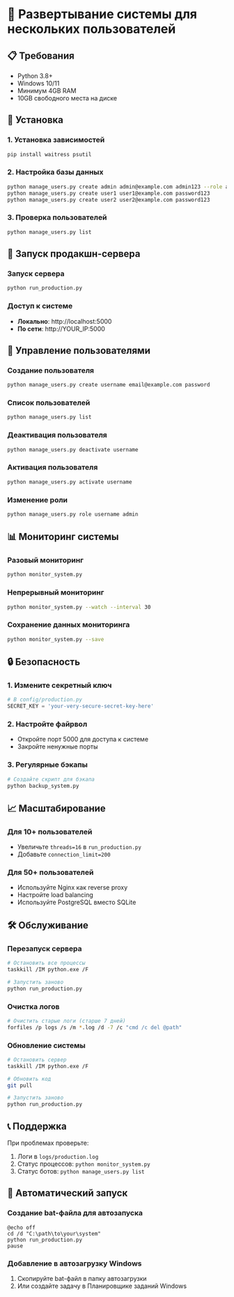 # 🚀 Развертывание системы для нескольких пользователей

## 📋 Требования

- Python 3.8+
- Windows 10/11
- Минимум 4GB RAM
- 10GB свободного места на диске

## 🔧 Установка

### 1. Установка зависимостей
```bash
pip install waitress psutil
```

### 2. Настройка базы данных
```bash
python manage_users.py create admin admin@example.com admin123 --role admin
python manage_users.py create user1 user1@example.com password123
python manage_users.py create user2 user2@example.com password123
```

### 3. Проверка пользователей
```bash
python manage_users.py list
```

## 🚀 Запуск продакшн-сервера

### Запуск сервера
```bash
python run_production.py
```

### Доступ к системе
- **Локально**: http://localhost:5000
- **По сети**: http://YOUR_IP:5000

## 👥 Управление пользователями

### Создание пользователя
```bash
python manage_users.py create username email@example.com password
```

### Список пользователей
```bash
python manage_users.py list
```

### Деактивация пользователя
```bash
python manage_users.py deactivate username
```

### Активация пользователя
```bash
python manage_users.py activate username
```

### Изменение роли
```bash
python manage_users.py role username admin
```

## 📊 Мониторинг системы

### Разовый мониторинг
```bash
python monitor_system.py
```

### Непрерывный мониторинг
```bash
python monitor_system.py --watch --interval 30
```

### Сохранение данных мониторинга
```bash
python monitor_system.py --save
```

## 🔒 Безопасность

### 1. Измените секретный ключ
```python
# В config/production.py
SECRET_KEY = 'your-very-secure-secret-key-here'
```

### 2. Настройте файрвол
- Откройте порт 5000 для доступа к системе
- Закройте ненужные порты

### 3. Регулярные бэкапы
```bash
# Создайте скрипт для бэкапа
python backup_system.py
```

## 📈 Масштабирование

### Для 10+ пользователей
- Увеличьте `threads=16` в `run_production.py`
- Добавьте `connection_limit=200`

### Для 50+ пользователей
- Используйте Nginx как reverse proxy
- Настройте load balancing
- Используйте PostgreSQL вместо SQLite

## 🛠️ Обслуживание

### Перезапуск сервера
```bash
# Остановить все процессы
taskkill /IM python.exe /F

# Запустить заново
python run_production.py
```

### Очистка логов
```bash
# Очистить старые логи (старше 7 дней)
forfiles /p logs /s /m *.log /d -7 /c "cmd /c del @path"
```

### Обновление системы
```bash
# Остановить сервер
taskkill /IM python.exe /F

# Обновить код
git pull

# Запустить заново
python run_production.py
```

## 📞 Поддержка

При проблемах проверьте:
1. Логи в `logs/production.log`
2. Статус процессов: `python monitor_system.py`
3. Статус ботов: `python manage_users.py list`

## 🔄 Автоматический запуск

### Создание bat-файла для автозапуска
```batch
@echo off
cd /d "C:\path\to\your\system"
python run_production.py
pause
```

### Добавление в автозагрузку Windows
1. Скопируйте bat-файл в папку автозагрузки
2. Или создайте задачу в Планировщике заданий Windows










